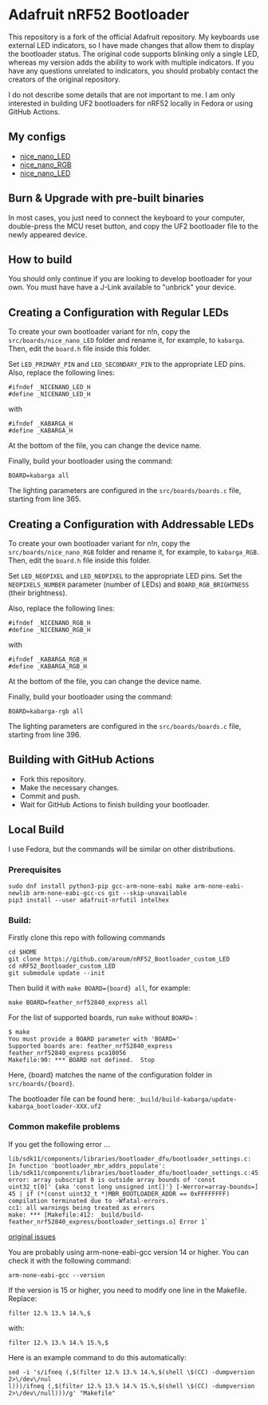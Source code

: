 # Adafruit nRF52 Bootloader

This repository is a fork of the official Adafruit repository. My keyboards use external LED indicators, so I have made changes that allow them to display the bootloader status. The original code supports blinking only a single LED, whereas my version adds the ability to work with multiple indicators. If you have any questions unrelated to indicators, you should probably contact the creators of the original repository.

I do not describe some details that are not important to me. I am only interested in building UF2 bootloaders for nRF52 locally in Fedora or using GitHub Actions.

## My configs
* [nice_nano_LED](https://github.com/aroum/nRF52_Bootloader_custom_LED/tree/master/src/boards/nice_nano_LED)
* [nice_nano_RGB](https://github.com/aroum/nRF52_Bootloader_custom_LED/tree/master/src/boards/nice_nano_RGB)
* [nice_nano_LED](https://github.com/aroum/nRF52_Bootloader_custom_LED/tree/master/src/boards/kabarga)


## Burn & Upgrade with pre-built binaries
In most cases, you just need to connect the keyboard to your computer, double-press the MCU reset button, and copy the UF2 bootloader file to the newly appeared device.

## How to build

You should only continue if you are looking to develop bootloader for your own.
You must have have a J-Link available to "unbrick" your device.

## Creating a Configuration with Regular LEDs

To create your own bootloader variant for n!n, copy the `src/boards/nice_nano_LED` folder and rename it, for example, to `kabarga`. Then, edit the `board.h` file inside this folder.

Set `LED_PRIMARY_PIN` and `LED_SECONDARY_PIN` to the appropriate LED pins. Also, replace the following lines:

````
#ifndef _NICENANO_LED_H  
#define _NICENANO_LED_H  
````

with

```
#ifndef _KABARGA_H  
#define _KABARGA_H  
```
At the bottom of the file, you can change the device name.

Finally, build your bootloader using the command:

```BOARD=kabarga all```

The lighting parameters are configured in the `src/boards/boards.c` file, starting from line 365.

## Creating a Configuration with Addressable LEDs

To create your own bootloader variant for n!n, copy the `src/boards/nice_nano_RGB` folder and rename it, for example, to `kabarga_RGB`. Then, edit the `board.h` file inside this folder.

Set `LED_NEOPIXEL` and `LED_NEOPIXEL` to the appropriate LED pins. Set the `NEOPIXELS_NUMBER` parameter (number of LEDs) and `BOARD_RGB_BRIGHTNESS` (their brightness).

Also, replace the following lines:

```
#ifndef _NICENANO_RGB_H  
#define _NICENANO_RGB_H  
```

with

```
#ifndef _KABARGA_RGB_H  
#define _KABARGA_RGB_H  
```
At the bottom of the file, you can change the device name.

Finally, build your bootloader using the command:

```BOARD=kabarga-rgb all```

The lighting parameters are configured in the `src/boards/boards.c` file, starting from line 396.

## Building with GitHub Actions

* Fork this repository.
* Make the necessary changes.
* Commit and push.
* Wait for GitHub Actions to finish building your bootloader.

## Local Build

I use Fedora, but the commands will be similar on other distributions.

### Prerequisites

```
sudo dnf install python3-pip gcc-arm-none-eabi make arm-none-eabi-newlib arm-none-eabi-gcc-cs git --skip-unavailable    
pip3 install --user adafruit-nrfutil intelhex
```

### Build:

Firstly clone this repo with following commands

```
cd $HOME
git clone https://github.com/aroum/nRF52_Bootloader_custom_LED
cd nRF52_Bootloader_custom_LED
git submodule update --init
```

Then build it with `make BOARD={board} all`, for example:

```
make BOARD=feather_nrf52840_express all
```

For the list of supported boards, run `make` without `BOARD=` :

```
$ make
You must provide a BOARD parameter with 'BOARD='
Supported boards are: feather_nrf52840_express feather_nrf52840_express pca10056
Makefile:90: *** BOARD not defined.  Stop
```
Here, {board} matches the name of the configuration folder in `src/boards/{board}`.

The bootloader file can be found here: `_build/build-kabarga/update-kabarga_bootloader-XXX.uf2`

### Common makefile problems

If you get the following error ...

```
lib/sdk11/components/libraries/bootloader_dfu/bootloader_settings.c: In function 'bootloader_mbr_addrs_populate':
lib/sdk11/components/libraries/bootloader_dfu/bootloader_settings.c:45:7: error: array subscript 0 is outside array bounds of 'const uint32_t[0]' {aka 'const long unsigned int[]'} [-Werror=array-bounds=]
45 | if (*(const uint32_t *)MBR_BOOTLOADER_ADDR == 0xFFFFFFFF)
compilation terminated due to -Wfatal-errors.
cc1: all warnings being treated as errors
make: *** [Makefile:412: _build/build-feather_nrf52840_express/bootloader_settings.o] Error 1`
```
[original issues](https://github.com/adafruit/Adafruit_nRF52_Bootloader/issues/339)

You are probably using arm-none-eabi-gcc version 14 or higher. You can check it with the following command:

```arm-none-eabi-gcc --version```

If the version is 15 or higher, you need to modify one line in the Makefile. Replace:

```filter 12.% 13.% 14.%,$```

with:

```filter 12.% 13.% 14.% 15.%,$```

Here is an example command to do this automatically:

```
sed -i 's/ifneq (,$(filter 12.% 13.% 14.%,$(shell \$(CC) -dumpversion 2>\/dev\/nul
l)))/ifneq (,$(filter 12.% 13.% 14.% 15.%,$(shell \$(CC) -dumpversion 2>\/dev\/null)))/g' "Makefile"
```